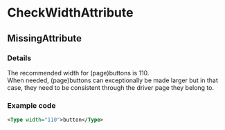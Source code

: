 ﻿---  
uid: Validator_2_10_1  
---

# CheckWidthAttribute

## MissingAttribute

### Details

The recommended width for (page)buttons is 110.  
When needed, (page)buttons can exceptionally be made larger but in that case, they need to be consistent through the driver page they belong to.

### Example code

```xml
<Type width="110">button</Type>
```
